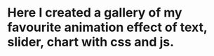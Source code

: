 # Here I created a gallery of my favourite animation effect of text, slider, chart with css and js.
